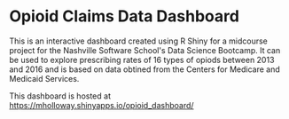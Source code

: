 # Opioid Claims Data Dashboard
This is an interactive dashboard created using 
R Shiny for a midcourse project for the Nashville Software School's Data Science Bootcamp. It can be used to explore prescribing rates of 16 types of opiods between 2013 and 2016 and is based on data obtined from the Centers for Medicare and Medicaid Services.

This dashboard is hosted at https://mholloway.shinyapps.io/opioid_dashboard/
